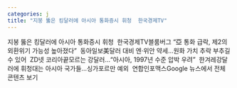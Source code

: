 ```yaml
---
categories: j
title: "지붕 뚫은 킹달러에 아시아 통화증시 휘청  한국경제TV"
---
```

지붕 뚫은 킹달러에 아시아 통화증시 휘청&nbsp;&nbsp;한국경제TV블룸버그 “亞 통화 급락, 제2의 외환위기 가능성 높아졌다”&nbsp;&nbsp;동아일보美달러 대비 엔·위안 약세…원화 가치 추락 부추길 수 있어&nbsp;&nbsp;ZD넷 코리아끝모르는 강달러…“아시아, 1997년 수준 압박 우려”&nbsp;&nbsp;한겨레강달러에 휘청대는 아시아 국가들…싱가포르만 예외&nbsp;&nbsp;연합인포맥스Google 뉴스에서 전체 콘텐츠 보기